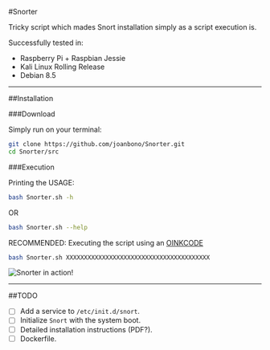#Snorter

Tricky script which mades Snort installation simply as a script execution is.

Successfully tested in:

+ Raspberry Pi + Raspbian Jessie
+ Kali Linux Rolling Release
+ Debian 8.5

***

##Installation

###Download

Simply run on your terminal:

~~~~bash
git clone https://github.com/joanbono/Snorter.git
cd Snorter/src
~~~~

###Execution

Printing the USAGE:

~~~~bash
bash Snorter.sh -h
~~~~

OR

~~~~bash
bash Snorter.sh --help
~~~~

RECOMMENDED: Executing the script using an [OINKCODE](https://www.snort.org/oinkcodes)

~~~~bash
bash Snorter.sh XXXXXXXXXXXXXXXXXXXXXXXXXXXXXXXXXXXXXXXX
~~~~

![Snorter in action!](https://github.com/joanbono/SnortBot/blob/master/img/snorter.jpg)

***

##TODO

+ [ ] Add a service to `/etc/init.d/snort`.
+ [ ] Initialize `Snort` with the system boot.
+ [ ] Detailed installation instructions (PDF?).
+ [ ] Dockerfile.
